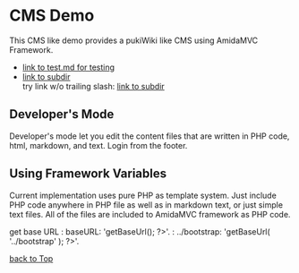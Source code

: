 CMS Demo
========

This CMS like demo provides a pukiWiki like CMS using AmidaMVC Framework.

*   [link to test.md for testing](test.md)
*   [link to subdir](subdir/)  
    try link w/o trailing slash: [link to subdir](subdir)

Developer's Mode
----------------

Developer's mode let you edit the content files that are written in
PHP code, html, markdown, and text.
Login from the footer.

Using Framework Variables
-------------------------

Current implementation uses pure PHP as template system.
Just include PHP code anywhere in PHP file as well as in markdown text,
or just simple text files. All of the files are included to AmidaMVC
framework as PHP code.

get base URL
: baseURL: '<?php echo $_ctrl->getBaseUrl(); ?>'.
: ../bootstrap: '<?php echo $_ctrl->getBaseUrl( '../bootstrap' ); ?>'.

[back to Top](../)